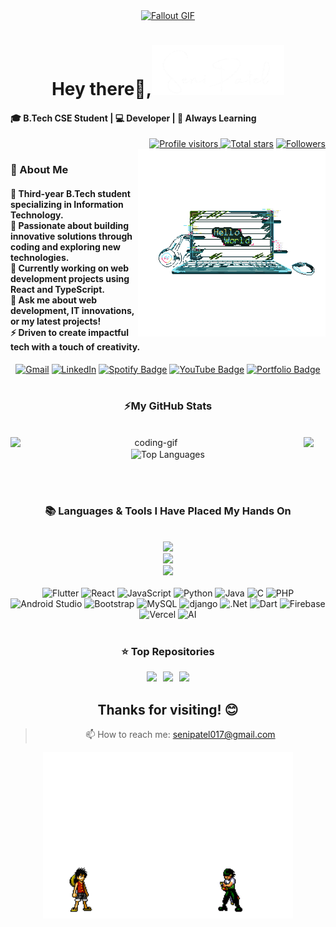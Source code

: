 <!-- MasterHead -->
<div align="center">
<a href="https://imgur.com/a/0ur6GQp">
  <img src="https://imgur.com/VVPno72" alt="Fallout GIF" style="width:auto; height:auto"/>
</a>
 </div>

<!-- Greeting -->
<h1 align="center">Hey there👋,<img src="https://github.com/Dibyaranjan27/senipatel/blob/main/image.png" alt="Name picture" style="width:300; height:80px"/></h1>

<h4 align="left">🎓 B.Tech CSE Student | 💻 Developer | 🚀 Always Learning </h4>

 <div align="right">
  <a href="https://github.com/senipatel"> <img width="115px" alt="Profile visitors" title="GitHub profile visitors" src="https://api.visitorbadge.io/api/visitors?path=senipatel_profile&style=for-the-badge&color=5FABEE&label=Visitors&logo=eye"/> </a>
  <a href="https://api.github-star-counter.workers.dev/user/senipatel">
    <img width="115px" 
         alt="Total stars" 
         title="Total stars on GitHub" 
         src="https://custom-icon-badges.herokuapp.com/badge/dynamic/json?logo=star&label=Stars&style=for-the-badge&query=%24.stars&url=https://api.github-star-counter.workers.dev/user/senipatel" /></a>
  <a href="https://github.com/senipatel?tab=followers">
    <img width="147px" 
         alt="Followers" 
         title="Follow me on GitHub" 
         src="https://custom-icon-badges.herokuapp.com/github/followers/senipatel?&style=for-the-badge&logo=person-add&label=Followers&logoColor=white" /></a>
</div>

<img align="right" alt="coding-gif" width="300" src="https://github.com/Dibyaranjan27/senipatel/blob/main/helloworld.gif">

<!-- about me -->
<h3 align="left">💫 About Me</h3>

<h4 align="left">
🌟 Third-year B.Tech student specializing in Information Technology.<br>
🌱 Passionate about building innovative solutions through coding and exploring new technologies.<br>
🔭 Currently working on web development projects using React and TypeScript.<br>
💬 Ask me about web development, IT innovations, or my latest projects!<br>
⚡ Driven to create impactful tech with a touch of creativity.<br>
</h4>
<div align="left">



 <div align="center"> 
        <a href="mailto:senipatel017@gmail.com"><img src="https://img.shields.io/badge/Gmail-333333?style=for-the-badge&logo=gmail&logoColor=red" alt="Gmail" /></a> 
        <a href="https://www.linkedin.com/in/dibyaranjan-maharana-1228012b2/" target="_blank"><img src="https://img.shields.io/badge/LinkedIn-0077B5?style=for-the-badge&logo=linkedin&logoColor=white" alt="LinkedIn" /></a> 
        <a href="https://open.spotify.com/playlist/your-playlist-id" target="_blank">
          <img src="https://img.shields.io/badge/Spotify-1CAC78?style=for-the-badge&logo=spotify&logoColor=ECEFF4" alt="Spotify Badge"></a>
        <a href="https://www.youtube.com/playlist?list=your-playlist-id" target="_blank">
          <img src="https://img.shields.io/badge/YouTube-BF616A?style=for-the-badge&logo=youtube&logoColor=ECEFF4" alt="YouTube Badge"></a>
        <a href="https://your-portfolio-url" target="_blank">
          <img src="https://img.shields.io/badge/Portfolio-505050?style=for-the-badge&logo=web&logoColor=white&labelColor=505050" alt="Portfolio Badge"></a>
      </div>
</div></h4>

</div>
<br/>

<!-- git stat-->
<h3 align="center">⚡My GitHub Stats</h3>

<br/>
<div align="center">

  <img align="left" alt="coding-gif" width="450" src="https://github.com/Dibyaranjan27/senipatel/blob/main/In%20The%20Zone.gif">
<img width="340" src="https://github-readme-stats.vercel.app/api?username=senipatel&count_private=true&show_icons=true&theme=jolly&rank_icon=github&border_radius=10"/>
<br/>

  <img width="340" src="https://github-readme-stats.vercel.app/api/top-langs/?username=senipatel&theme=jolly&hide_border=false&include_all_commits=false&count_private=false&layout=compact" alt="Top Languages">
</div>

<br/><br/>

<!-- lang-->
<h3 align="center">📚 Languages & Tools I Have Placed My Hands On</h3>

<br/>

<div align="center">
  <img src="https://skillicons.dev/icons?i=flutter,dart,django,nodejs,dotnet,mongodb,github,react,vite" /><br>
  <img src="https://skillicons.dev/icons?i=python,bootstrap,html,css,tailwind,vscode,git,firebase,figma" /><br>
  <img src="https://skillicons.dev/icons?i=javascript,postgresql,ai,mysql,java,c,php,androidstudio,ubuntu" /><br>
</div>

<br/>

<div align="center">
  <img src="https://img.shields.io/badge/flutter-%2302569B.svg?style=for-the-badge&logo=flutter&logoColor=white" alt="Flutter" /> 
  <img src="https://img.shields.io/badge/react-%2361DAFB.svg?style=for-the-badge&logo=react&logoColor=white" alt="React" />
  <img src="https://img.shields.io/badge/javascript-%23323330.svg?style=for-the-badge&logo=javascript&logoColor=%23F7DF1E" alt="JavaScript" />
  <img src="https://img.shields.io/badge/python-3670A0?style=for-the-badge&logo=python&logoColor=ffdd54" alt="Python" />
  <img src="https://img.shields.io/badge/java-%23ED8B00.svg?style=for-the-badge&logo=openjdk&logoColor=white" alt="Java" />
  <img src="https://img.shields.io/badge/c-%23A8B9CC.svg?style=for-the-badge&logo=c&logoColor=white" alt="C" />
  <img src="https://img.shields.io/badge/php-%23777BB4.svg?style=for-the-badge&logo=php&logoColor=white" alt="PHP" />
  <img src="https://img.shields.io/badge/androidstudio-%233DDC84.svg?style=for-the-badge&logo=android-studio&logoColor=white" alt="Android Studio" />
  <img src="https://img.shields.io/badge/bootstrap-%23563D7C.svg?style=for-the-badge&logo=bootstrap&logoColor=white" alt="Bootstrap" />
  <img src="https://img.shields.io/badge/mysql-4479A1.svg?style=for-the-badge&logo=mysql&logoColor=white" alt="MySQL" />
  <img src="https://img.shields.io/badge/django-%23646CFF.svg?style=for-the-badge&logo=django&logoColor=white" alt="django" />
  <img src="https://img.shields.io/badge/.NET-5C2D91?style=for-the-badge&logo=.net&logoColor=white" alt=".Net" />
  <img src="https://img.shields.io/badge/dart-%230175C2.svg?style=for-the-badge&logo=dart&logoColor=white" alt="Dart" />
  <img src="https://img.shields.io/badge/firebase-%23FFCA28.svg?style=for-the-badge&logo=firebase&logoColor=white" alt="Firebase" />
  <img src="https://img.shields.io/badge/vercel-%23000000.svg?style=for-the-badge&logo=vercel&logoColor=white" alt="Vercel" />
  <img src="https://img.shields.io/badge/ai-%23FF6F61.svg?style=for-the-badge&logo=artificial-intelligence&logoColor=white" alt="AI" /> 
</div>

<br/>

  
<!-- top repo and teck stack-->
<div align="center">
<h3>⭐️ Top Repositories</h3>
  <div style="display: flex; justify-content: center; gap: 10px;">
    <a href="https://github.com/senipatel/Encrypt-Decrypt-and-SQL-Injection-Detector">
        <img width=395 src="https://github-readme-stats.vercel.app/api/pin/?username=senipatel&repo=Encrypt-Decrypt-and-SQL-Injection-Detector&theme=jolly" /></a>
    <a href="https://github.com/senipatel/Eco-friendly_lifestyle_tracker">
        <img width=395 src="https://github-readme-stats.vercel.app/api/pin/?username=senipatel&repo=Eco-friendly_lifestyle_tracker&theme=jolly" />
    </a>
    <a href="https://github.com/senipatel/Compiler-Design-Tool-project">
        <img width=395 src="https://github-readme-stats.vercel.app/api/pin/?username=senipatel&repo=Compiler-Design-Tool-project&theme=jolly" />
    </a>
</div>

## Thanks for visiting! 😊

> 📫 How to reach me: [senipatel017@gmail.com](mailto:senipatel017@gmail.com)


<!-- ending-->
<a href="https://github.com/Dibyaranjan27/Dibyaranjan27/blob/main/chill-and-work.gif"><img src="We%20Heart%20It.gif" alt="Fallout GIF" style="width:400px; height:auto"/></a>

<img src="https://www.animatedimages.org/data/media/562/animated-line-image-0124.gif" width="1920" height=0.4/>
